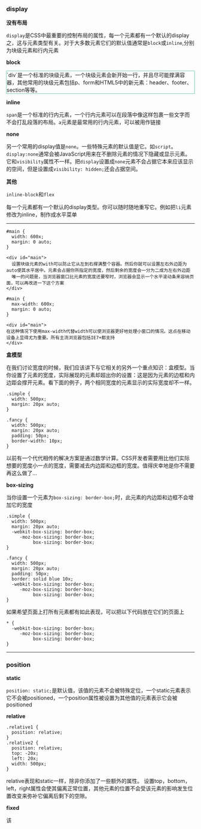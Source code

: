 ### display

**没有布局**
<div style='display: none'>
如果你只想把所有内容都塞进一栏里，那么不用设置任何布局也是OK的。然而，如果用户把浏览器窗口调整的很大，这时阅读网页会非常难受：读完每一行之后，你的视觉焦点要从右到左移动一大段距离。试着调整下浏览器窗口大小你就明白我的意思了！
</div>

`display`是CSS中最重要的控制布局的属性，每一个元素都有一个默认的display之，这与元素类型有关。对于大多数元素它们的默认值通常是`block`或`inline`,分别为块级元素和行内元素

**block**

<div style='display: block; border:1px solid #6ac5ab'>
`div`是一个标准的块级元素，一个块级元素会新开始一行，并且尽可能撑满容器，其他常用的块级元素包括p、form和HTML5中的新元素：header、footer、section等等。
</div>

**inline**

`span`是一个标准的行内元素，一个行内元素可以在段落中<span>像这样</span>包裹一些文字而不会打乱段落的布局。`a`元素是最常用的行内元素，可以被用作链接

**none**

另一个常用的display值是`none`。一些特殊元素的默认值是它。如`script`。`display:none`通常会被JavaScript用来在不删除元素的情况下隐藏或显示元素。它和`visibility`属性不一样。把`display`设置成`none`元素不会占据它本来应该显示的空间，但是设置成`visibility: hidden;`还会占据空间。

**其他**

`inline-block`和`flex`

每一个元素都有一个默认的display类型。你可以随时随地重写它。例如把`li`元素修改为inline，制作成水平菜单

-------
```
#main {
  width: 600x;
  margin: 0 auto;
}

<div id="main">
  设置块级元素的with可以防止它从左到右撑满整个容器。然后你就可以设置左右外边距为auto使其水平居中。元素会占据你所指定的宽度，然后剩余的宽度会一分为二成为左右外边距
  唯一的问题是，当浏览器窗口比元素的宽度还要窄时，浏览器会显示一个水平滚动条来容纳页面，可以再改进一下这个方案
</div>
```
```
#main {
  max-width: 600x;
  margin: 0 auto;
}

<div id="main">
在这种情况下使用max-width代替width可以使浏览器更好地处理小窗口的情况。这点在移动设备上显得尤为重要。所有主流浏览器包括IE7+都支持
</div>
```

**盒模型**

在我们讨论宽度的时候，我们应该讲下与它相关的另外一个重点知识：盒模型。当你设置了元素的宽度，实际展现的元素却超出你的设置：这是因为元素的边框和内边距会撑开元素。看下面的例子，两个相同宽度的元素显示的实际宽度却不一样。

```
.simple {
  width: 500px;
  margin: 20px auto;
}

.fancy {
  width: 500px;
  margin: 20px auto;
  padding: 50px;
  border-width: 10px;
}
```
以前有一个代代相传的解决方案是通过数学计算。CSS开发者需要用比他们实际想要的宽度小一点的宽度，需要减去内边距和边框的宽度。值得庆幸地是你不需要再这么做了...

**box-sizing**

当你设置一个元素为`box-sizing: border-box;`时，此元素的内边距和边框不会增加它的宽度
```
.simple {
  width: 500px;
  margin: 20px auto;
  -webkit-box-sizing: border-box;
     -moz-box-sizing: border-box;
          box-sizing: border-box;
}

.fancy {
  width: 500px;
  margin: 20px auto;
  padding: 50px;
  border: solid blue 10x;
  -webkit-box-sizing: border-box;
     -moz-box-sizing: border-box;
          box-sizing: border-box;
}
```
如果希望页面上打所有元素都有如此表现，可以把以下代码放在它们的页面上
```
* {
  -webkit-box-sizing: border-box;
     -moz-box-sizing: border-box;
          box-sizing: border-box;
}
```

------

### position

**static**

`position: static;`是默认值，该值的元素不会被特殊定位，一个static元素表示它不会被positioned，一个position属性被设置为其他值的元素表示它会被positioned

**relative**

```
.relative1 {
  position: relative;
}
.relative2 {
  position: relative;
  top: -20x;
  left: 20x;
  width: 500px;
}
```
relative表现和static一样，除非你添加了一些额外的属性。
设置top，bottom，left，right属性会使其偏离正常位置，其他元素的位置不会受该元素的影响发生位置改变来弥补它偏离后剩下的空隙。

**fixed**

该
